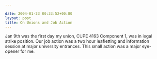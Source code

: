 ```yaml
---

date: 2004-01-23 00:33:52+00:00
layout: post
title: On Unions and Job Action
---
```


Jan 9th was the first day my union, CUPE 4163 Component 1, was in legal strike position.  Our job action was a two hour leafletting and information session at major university entrances.  This small action was a major eye-opener for me.
